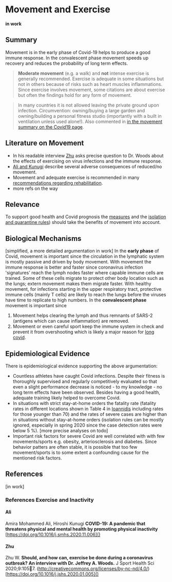 # Movement and Exercise

**in work**
## Summary 
Movement is in the early phase of Covid-19 helps to produce a good immune response. In the convalescent phase movement speeds up recovery and reduces the probability of long term effects.

> **Moderate movement** (e.g. a walk) and **not** intense exercise is generally recommended. Exercise is adequate in some situations but not in others because of risks such as heart muscles inflammations. Since exercise involves movement, some citations are about exercise but often the findings hold for any form of movement.

> In many countries it is not allowed leaving the private ground upon infection. Circumvention: owning/buying a large garden and owning/building a personal fitness studio (importantly with a built in ventilation unless used alone!). Also commented in [in the movement summary on the Covid19 page](../3_medical/covid19.md#movement).

## Literature on Movement
* In his readable interview [Zhu](#zhu) asks precise question to Dr. Woods about the effects of exercising on virus infections and the immune response.
* [Ali and Kunugi](#ali) describe several adverse consequences of reduced/no movement.
* Movement and adequate exercise is recommended in many [recommendations regarding rehabilitation](../3_medical/covid19.md#references-rehabilitation). 
* more refs on the way

## Relevance
To support good health and Covid prognosis the [measures](../7_social/controlling.md) and the [isolation and quarantine rules](../7_social/controlling.md#covid-19-cases-and-quarantine)) should take the benefits of movement into account.

## Biological Mechanisms
[simplified, a more detailed argumentation in work]
In the __early phase__ of Covid, movement is important since the circulation in the lymphatic system is mostly passive and driven by body movement. With movement the immune response is better and faster since coronavirus infection 'signatures' reach the lymph nodes faster where capable immune cells are trained. Some of these cells migrate to protect other body location such as the lungs; extern movement makes them migrate faster. With healthy movement, for infections starting in the upper respiratory tract, protective immune cells (mainly T cells) are likely to reach the lungs before the viruses have time to replicate to high numbers.
In the __convalescent phase__ movement is important since 
1. Movement helps clearing the lymph and thus remnants of SARS-2 (antigens which can cause inflammation) are removed.
2. Movement or even careful sport keep the immune system in check and prevent it from overshooting which is likely a major reason for [long covid](./../3_medical/covid19.md#long-term-adverse-effects).


## Epidemiological Evidence
There is epidemiological evidence supporting the above argumentation:
* Countless athletes have caught Covid infections. Despite their fitness is thoroughly supervised and regularly competitively evaluated so that even a slight performance decrease is noticed - to my knowledge - no long term effects have been observed. Besides having a good health, adequate training likely helped to overcome Covid. 
* In situations with strict stay-at-home orders the fatality rate (fatality rates in different locations shown in Table 4 in [Ioannidis](#ioannidis) including rates for those younger than 70) and the rates of severe cases are higher than in situations without stay-at-home orders (isolation rules can be mostly ignored, especially in spring 2020 since the case detection rates were below 5 %). [more precise analyses on todo]
* Important risk factors for severe Covid are well correlated with with few movements/sports e.g. obesity, arteriosclerosis and diabetes. Since behavior patters are often stable, it is possible that too few movement/sports is to some extent a confounding cause for the mentioned risk factors.


## References 
[in work]


### References Exercise and Inactivity

#### Ali
Amira Mohammed Ali, Hiroshi Kunugi
**COVID-19: A pandemic that threatens physical and mental health by promoting physical inactivity**
[https://doi.org/10.1016/j.smhs.2020.11.006]()

#### Zhu
Zhu W. **Should, and how can, exercise be done during a coronavirus outbreak? An interview with Dr. Jeffrey A. Woods.** J Sport Health Sci 2020;9:1057. (http://creativecommons.org/licenses/by-nc-nd/4.0/)
[https://doi.org/10.1016/j.jshs.2020.01.005]()